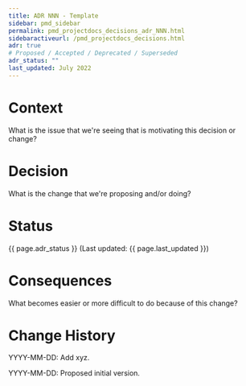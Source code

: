 ```yaml
---
title: ADR NNN - Template
sidebar: pmd_sidebar
permalink: pmd_projectdocs_decisions_adr_NNN.html
sidebaractiveurl: /pmd_projectdocs_decisions.html
adr: true
# Proposed / Accepted / Deprecated / Superseded
adr_status: ""
last_updated: July 2022
---
```


<!-- https://github.com/joelparkerhenderson/architecture-decision-record/blob/main/templates/decision-record-template-by-michael-nygard/index.md -->

# Context

What is the issue that we're seeing that is motivating this decision or change?

# Decision

What is the change that we're proposing and/or doing?

# Status

{{ page.adr_status }} (Last updated: {{ page.last_updated }})

# Consequences

What becomes easier or more difficult to do because of this change?

# Change History

YYYY-MM-DD: Add xyz.

YYYY-MM-DD: Proposed initial version.
